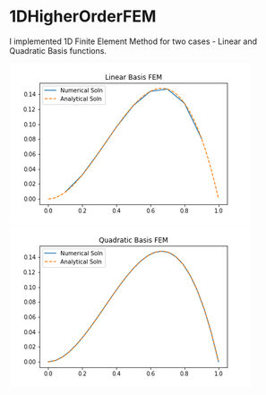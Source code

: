 # 1DHigherOrderFEM

I implemented 1D Finite Element Method for two cases - Linear and Quadratic Basis functions.

![Linear Basis FEM](linear.png)
![Quadratic Basis FEM](quadratic.png)
